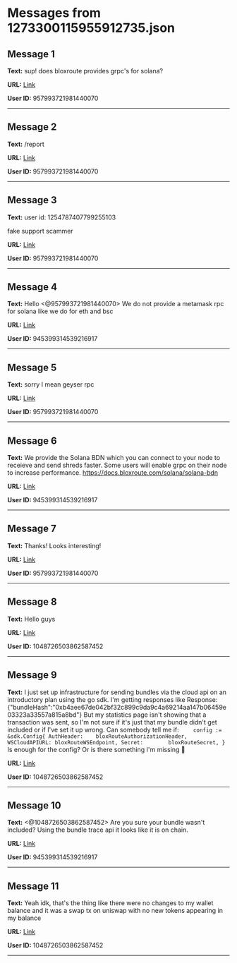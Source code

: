 # Messages from 1273300115955912735.json

## Message 1

**Text:** sup! does bloxroute provides grpc's for solana?

**URL:** [Link](https://discord.com/channels/638409433860407300/638409433860407302/1273300115955912735)

**User ID:** 957993721981440070

---

## Message 2

**Text:** /report

**URL:** [Link](https://discord.com/channels/638409433860407300/638409433860407302/1273300231634817137)

**User ID:** 957993721981440070

---

## Message 3

**Text:** user id:
1254787407799255103

fake support scammer

**URL:** [Link](https://discord.com/channels/638409433860407300/638409433860407302/1273300476183576628)

**User ID:** 957993721981440070

---

## Message 4

**Text:** Hello <@957993721981440070> We do not provide a metamask rpc for solana like we do for eth and bsc

**URL:** [Link](https://discord.com/channels/638409433860407300/638409433860407302/1273303245900742748)

**User ID:** 945399314539216917

---

## Message 5

**Text:** sorry I mean geyser rpc

**URL:** [Link](https://discord.com/channels/638409433860407300/638409433860407302/1273303451937280032)

**User ID:** 957993721981440070

---

## Message 6

**Text:** We provide the Solana BDN which you can connect to your node to receieve and send shreds faster. Some users will enable grpc on their node to increase performance. https://docs.bloxroute.com/solana/solana-bdn

**URL:** [Link](https://discord.com/channels/638409433860407300/638409433860407302/1273314914500608102)

**User ID:** 945399314539216917

---

## Message 7

**Text:** Thanks! Looks interesting!

**URL:** [Link](https://discord.com/channels/638409433860407300/638409433860407302/1273325098144891023)

**User ID:** 957993721981440070

---

## Message 8

**Text:** Hello guys

**URL:** [Link](https://discord.com/channels/638409433860407300/638409433860407302/1273976114364158125)

**User ID:** 1048726503862587452

---

## Message 9

**Text:** I just set up infrastructure for sending bundles via the cloud api on an introductory plan using the go sdk.
I'm getting responses like Response: {"bundleHash":"0xb4aee67de042bf32c899c9da9c4a69214aa147b06459e03323a33557a815a8bd"}
But my statistics page isn't showing that a transaction was sent, so I'm not sure if it's just that my bundle didn't get included or if I've set it up wrong. 
Can somebody tell me if:
`    config := &sdk.Config{
        AuthHeader:    bloxRouteAuthorizationHeader,
        WSCloudAPIURL: bloxRouteWSEndpoint,
        Secret:        bloxRouteSecret,
    }`
Is enough for the config? Or is there something I'm missing 🙂

**URL:** [Link](https://discord.com/channels/638409433860407300/638409433860407302/1273976862116413441)

**User ID:** 1048726503862587452

---

## Message 10

**Text:** <@1048726503862587452> Are you sure your bundle wasn't included? Using the bundle trace api it looks like it is on chain.

**URL:** [Link](https://discord.com/channels/638409433860407300/638409433860407302/1274013360567877705)

**User ID:** 945399314539216917

---

## Message 11

**Text:** Yeah idk, that's the thing like there were no changes to my wallet balance and it was a swap tx on uniswap with no new tokens appearing in my balance

**URL:** [Link](https://discord.com/channels/638409433860407300/638409433860407302/1274013925989548116)

**User ID:** 1048726503862587452

---

